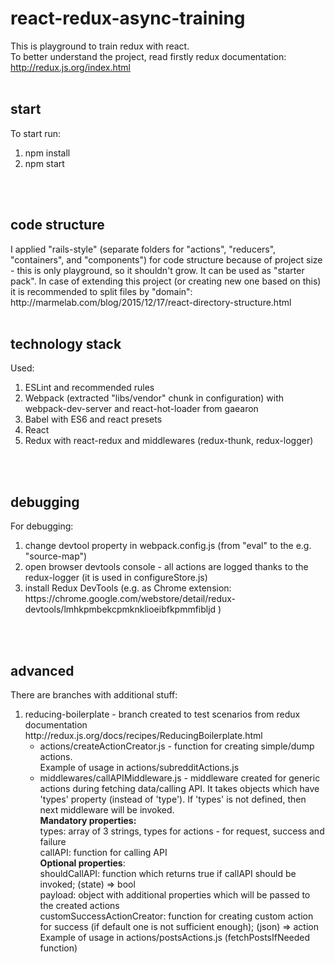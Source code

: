 # react-redux-async-training

This is playground to train redux with react. <br />
To better understand the project, read firstly redux documentation: http://redux.js.org/index.html
<br /><br />


<h2>start</h2>
To start run: 
<ol>
    <li>npm install</li>
    <li>npm start</li>
</ol>
<br /><br />

<h2>code structure</h2>
I applied "rails-style" (separate folders for "actions", "reducers", "containers", and "components")
for code structure because of project size - this is only playground, so it shouldn't grow. It can be used as "starter pack". In case of extending this project (or creating new one based on this) it is recommended to split files by "domain": http://marmelab.com/blog/2015/12/17/react-directory-structure.html
<br /><br />

<h2>technology stack</h2>
Used:
<ol>
    <li>ESLint and recommended rules</li>
    <li>Webpack (extracted "libs/vendor" chunk in configuration) with webpack-dev-server and react-hot-loader from gaearon </li>
    <li>Babel with ES6 and react presets </li>
    <li>React </li>
    <li>Redux with react-redux and middlewares (redux-thunk, redux-logger)</li>
</ol>
<br /><br />


<h2>debugging</h2>
For debugging:
<ol>
    <li>change devtool property in webpack.config.js (from "eval" to the e.g. "source-map") </li>
    <li>open browser devtools console - all actions are logged thanks to the redux-logger (it is used in configureStore.js) </li>
    <li>install Redux DevTools (e.g. as Chrome extension: https://chrome.google.com/webstore/detail/redux-devtools/lmhkpmbekcpmknklioeibfkpmmfibljd ) </li>
</ol>
<br /><br />

<h2>advanced</h2>
There are branches with additional stuff: <br />
<ol>
    <li>reducing-boilerplate - branch created to test scenarios from redux documentation http://redux.js.org/docs/recipes/ReducingBoilerplate.html <br />
        <ul>
            <li>
                actions/createActionCreator.js - function for creating simple/dump actions. 
                <br/> Example of usage in actions/subredditActions.js
            </li>
            <li>
                middlewares/callAPIMiddleware.js - middleware created for generic actions during fetching data/calling API. It takes objects which have 'types' property (instead of 'type'). If 'types' is not defined, then next middleware will be invoked. 
                <br/> <b>Mandatory properties:</b> 
                <br/> types: array of 3 strings, types for actions - for request, success and failure
                <br/> callAPI: function for calling API
                <br/> <b>Optional properties</b>:
                <br/> shouldCallAPI: function which returns true if callAPI should be invoked; (state) => bool
                <br/> payload: object with additional properties which will be passed to the created actions
                <br/> customSuccessActionCreator: function for creating custom action for success (if default one is not sufficient enough); (json) => action
                <br/> Example of usage in actions/postsActions.js (fetchPostsIfNeeded function)
            </li>
        </ul>
    </li>
</ol>
<br /><br />

